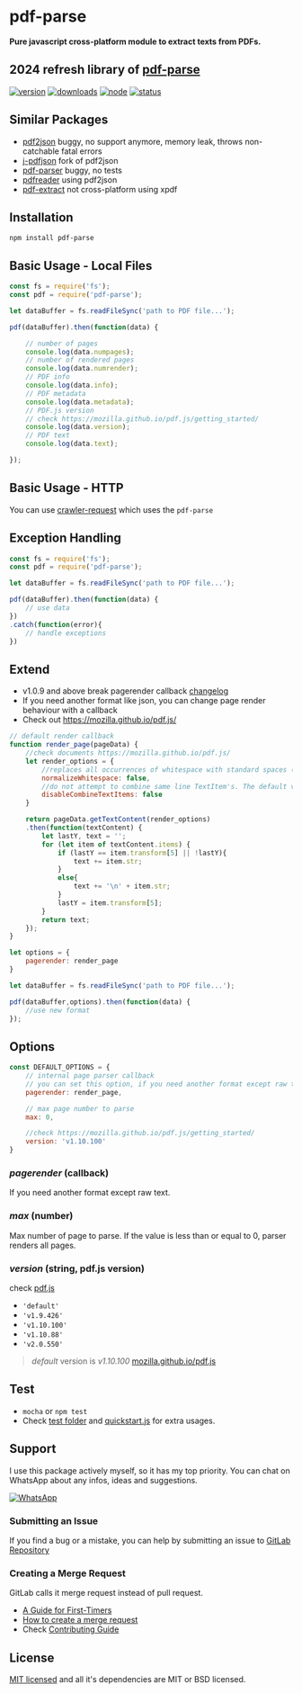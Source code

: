 # pdf-parse

**Pure javascript cross-platform module to extract texts from PDFs.**

## 2024 refresh library of [pdf-parse](https://gitlab.com/autokent/pdf-parse)

[![version](https://img.shields.io/npm/v/pdf-parse.svg)](https://www.npmjs.org/package/pdf-parse)
[![downloads](https://img.shields.io/npm/dt/pdf-parse.svg)](https://www.npmjs.org/package/pdf-parse)
[![node](https://img.shields.io/node/v/pdf-parse.svg)](https://nodejs.org/)
[![status](https://gitlab.com/autokent/pdf-parse/badges/master/pipeline.svg)](https://gitlab.com/autokent/pdf-parse/pipelines)

## Similar Packages
* [pdf2json](https://www.npmjs.com/package/pdf2json) buggy, no support anymore, memory leak, throws non-catchable fatal errors
* [j-pdfjson](https://www.npmjs.com/package/j-pdfjson) fork of pdf2json
* [pdf-parser](https://github.com/dunso/pdf-parse) buggy, no tests
* [pdfreader](https://www.npmjs.com/package/pdfreader) using pdf2json
* [pdf-extract](https://www.npmjs.com/package/pdf-extract) not cross-platform using xpdf

## Installation
`npm install pdf-parse`

## Basic Usage - Local Files

```js
const fs = require('fs');
const pdf = require('pdf-parse');

let dataBuffer = fs.readFileSync('path to PDF file...');

pdf(dataBuffer).then(function(data) {

	// number of pages
	console.log(data.numpages);
	// number of rendered pages
	console.log(data.numrender);
	// PDF info
	console.log(data.info);
	// PDF metadata
	console.log(data.metadata);
	// PDF.js version
	// check https://mozilla.github.io/pdf.js/getting_started/
	console.log(data.version);
	// PDF text
	console.log(data.text);

});
```

## Basic Usage - HTTP
You can use [crawler-request](https://www.npmjs.com/package/crawler-request) which uses the `pdf-parse`

## Exception Handling

```js
const fs = require('fs');
const pdf = require('pdf-parse');

let dataBuffer = fs.readFileSync('path to PDF file...');

pdf(dataBuffer).then(function(data) {
	// use data
})
.catch(function(error){
	// handle exceptions
})
```

## Extend
* v1.0.9 and above break pagerender callback [changelog](https://gitlab.com/autokent/pdf-parse/blob/master/CHANGELOG)
* If you need another format like json, you can change page render behaviour with a callback
* Check out https://mozilla.github.io/pdf.js/

```js
// default render callback
function render_page(pageData) {
    //check documents https://mozilla.github.io/pdf.js/
    let render_options = {
        //replaces all occurrences of whitespace with standard spaces (0x20). The default value is `false`.
        normalizeWhitespace: false,
        //do not attempt to combine same line TextItem's. The default value is `false`.
        disableCombineTextItems: false
    }

    return pageData.getTextContent(render_options)
	.then(function(textContent) {
		let lastY, text = '';
		for (let item of textContent.items) {
			if (lastY == item.transform[5] || !lastY){
				text += item.str;
			}
			else{
				text += '\n' + item.str;
			}
			lastY = item.transform[5];
		}
		return text;
	});
}

let options = {
    pagerender: render_page
}

let dataBuffer = fs.readFileSync('path to PDF file...');

pdf(dataBuffer,options).then(function(data) {
	//use new format
});
```

## Options

```js
const DEFAULT_OPTIONS = {
	// internal page parser callback
	// you can set this option, if you need another format except raw text
	pagerender: render_page,

	// max page number to parse
	max: 0,

	//check https://mozilla.github.io/pdf.js/getting_started/
	version: 'v1.10.100'
}
```
### *pagerender* (callback)
If you need another format except raw text.

### *max* (number)
Max number of page to parse. If the value is less than or equal to 0, parser renders all pages.

### *version* (string, pdf.js version)
check [pdf.js](https://mozilla.github.io/pdf.js/getting_started/)

* `'default'`
* `'v1.9.426'`
* `'v1.10.100'`
* `'v1.10.88'`
* `'v2.0.550'`

>*default* version is *v1.10.100*
>[mozilla.github.io/pdf.js](https://mozilla.github.io/pdf.js/getting_started/#download)

## Test
* `mocha` or `npm test`
* Check [test folder](https://gitlab.com/autokent/pdf-parse/tree/master/test) and [quickstart.js](https://gitlab.com/autokent/pdf-parse/blob/master/quickstart.js) for extra usages.

## Support
I use this package actively myself, so it has my top priority. You can chat on WhatsApp about any infos, ideas and suggestions.

[![WhatsApp](https://img.shields.io/badge/style-chat-green.svg?style=flat&label=whatsapp)](https://api.whatsapp.com/send?phone=905063042480&text=Hi%2C%0ALet%27s%20talk%20about%20pdf-parse)

### Submitting an Issue
If you find a bug or a mistake, you can help by submitting an issue to [GitLab Repository](https://gitlab.com/autokent/pdf-parse/issues)

### Creating a Merge Request
GitLab calls it merge request instead of pull request.

* [A Guide for First-Timers](https://about.gitlab.com/2016/06/16/fearless-contribution-a-guide-for-first-timers/)
* [How to create a merge request](https://docs.gitlab.com/ee/gitlab-basics/add-merge-request.html)
* Check [Contributing Guide](https://gitlab.com/autokent/pdf-parse/blob/master/CONTRIBUTING.md)

## License
[MIT licensed](https://gitlab.com/autokent/pdf-parse/blob/master/LICENSE) and all it's dependencies are MIT or BSD licensed.
